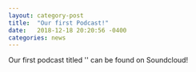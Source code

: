 ```yaml
---
layout: category-post
title:  "Our first Podcast!"
date:   2018-12-18 20:20:56 -0400
categories: news
---
```

Our first podcast titled '' can be found on Soundcloud!

